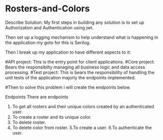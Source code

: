 # Rosters-and-Colors


Describe Solution:
My first steps in building any solution is to set up Authorization and Authentication using jwt.

Then set up a logging mechanism to help understand what is happening in the application
my goto for this is Serilog.

Then I break up my application to have different aspects to it:

#API project: This is the entry point for client applications.
#Core project: Bears the responsibilty managing all business logic and data access processing.
#Test project: This is bears the responsibility of handling the unit tests of the application majorly 
              the endpoints implemented.
              
#Then to solve this problem i will create the endpoints below.

              
Endpoints
There are endpoints
1. To get all rosters and their unique colors created by an authenticated user.
2. To create a roster and its unique color.
3. To delete roster.
4. To delete color from roster.
5.To create a user.
6.To authenticate the user.
